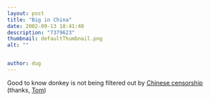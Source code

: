 ```yaml
---
layout: post
title: "Big in China"
date: 2002-09-13 18:41:40
description: "7379623"
thumbnail: defaultThumbnail.png
alt: ""


author: dug
---
```


<p>Good to know donkey is not being filtered out by <a href="http://cyber.law.harvard.edu/filtering/china/test/">Chinese censorship</a> (thanks, <a href="http://www.plasticbag.org/">Tom</a>)</p>
